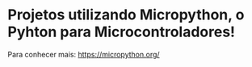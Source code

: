 # Projetos utilizando Micropython, o Pyhton para Microcontroladores!

Para conhecer mais: https://micropython.org/
